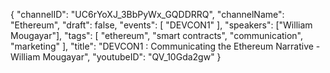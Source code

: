 {
    "channelID": "UC6rYoXJ_3BbPyWx_GQDDRRQ",
    "channelName": "Ethereum",
    "draft": false,
    "events": [
        "DEVCON1"
    ],
    "speakers": ["William Mougayar"],
    "tags": [
        "ethereum",
        "smart contracts",
        "communication",
        "marketing"
    ],
    "title": "DEVCON1 : Communicating the Ethereum Narrative - William Mougayar",
    "youtubeID": "QV_10Gda2gw"
}
